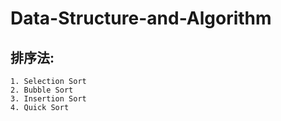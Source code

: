 # Data-Structure-and-Algorithm

## 排序法:
    1. Selection Sort
    2. Bubble Sort
    3. Insertion Sort 
    4. Quick Sort